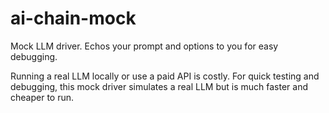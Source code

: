 # ai-chain-mock

Mock LLM driver. Echos your prompt and options to you for easy debugging.

Running a real LLM locally or use a paid API is costly. For quick testing and debugging, this mock driver simulates a real LLM but is much faster and cheaper to run.

